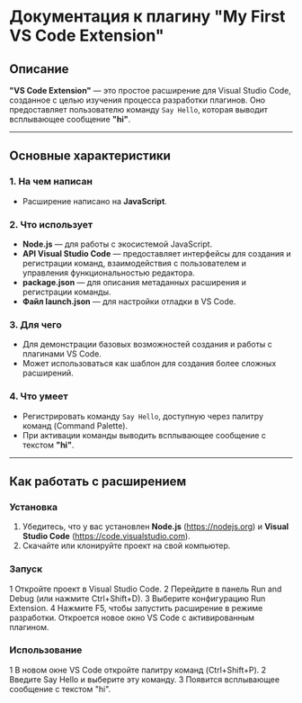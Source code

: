 # Документация к плагину "My First VS Code Extension"

## Описание

**"VS Code Extension"** — это простое расширение для Visual Studio Code, созданное с целью изучения процесса разработки плагинов. Оно предоставляет пользователю команду `Say Hello`, которая выводит всплывающее сообщение **"hi"**.

---

## Основные характеристики

### 1. На чем написан
- Расширение написано на **JavaScript**.

### 2. Что использует
- **Node.js** — для работы с экосистемой JavaScript.
- **API Visual Studio Code** — предоставляет интерфейсы для создания и регистрации команд, взаимодействия с пользователем и управления функциональностью редактора.
- **package.json** — для описания метаданных расширения и регистрации команды.
- **Файл launch.json** — для настройки отладки в VS Code.

### 3. Для чего
- Для демонстрации базовых возможностей создания и работы с плагинами VS Code.
- Может использоваться как шаблон для создания более сложных расширений.

### 4. Что умеет
- Регистрировать команду `Say Hello`, доступную через палитру команд (Command Palette).
- При активации команды выводить всплывающее сообщение с текстом **"hi"**.

---

## Как работать с расширением

### Установка
1. Убедитесь, что у вас установлен **Node.js** (https://nodejs.org) и **Visual Studio Code** (https://code.visualstudio.com).
2. Скачайте или клонируйте проект на свой компьютер.

### Запуск
1 Откройте проект в Visual Studio Code.
2 Перейдите в панель Run and Debug (или нажмите Ctrl+Shift+D).
3 Выберите конфигурацию Run Extension.
4 Нажмите F5, чтобы запустить расширение в режиме разработки. Откроется новое окно VS Code с активированным плагином.

### Использование
1 В новом окне VS Code откройте палитру команд (Ctrl+Shift+P).
2 Введите Say Hello и выберите эту команду.
3 Появится всплывающее сообщение с текстом "hi".
